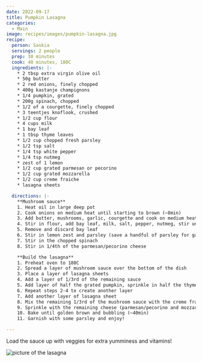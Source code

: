 ```yaml
---
date: 2022-09-17
title: Pumpkin Lasagna
categories:
  - Main
image: recipes/images/pumpkin-lasagna.jpg
recipe:
  person: Saskia
  servings: 2 people
  prep: 30 minutes
  cook: 40 minutes, 180C
  ingredients: |-
    * 2 tbsp extra virgin olive oil
    * 50g butter
    * 2 red onions, finely chopped
    * 400g kastanje champignons
    * 1/4 pumpkin, grated
    * 200g spinach, chopped
    * 1/2 of a courgette, finely chopped
    * 3 teentjes knoflook, crushed
    * 1/2 cup flour
    * 4 cups milk
    * 1 bay leaf
    * 1 tbsp thyme leaves
    * 1/2 cup chopped fresh parsley
    * 1/2 tsp salt
    * 1/4 tsp white pepper
    * 1/4 tsp nutmeg
    * zest of 1 lemon
    * 1/2 cup grated parmesan or pecorino
    * 1/2 cup grated mozzarella
    * 1/2 cup creme fraiche
    * lasagna sheets

  directions: |-
    **Mushroom sauce**
    1. Heat oil in large deep pot
    2. Cook onions on medium heat until starting to brown (~8min)
    3. Add butter, mushrooms, garlic, courgette and cook on medium heat until liquid has evaporate (~10min)
    4. Stir in flour, add bay leaf, milk, salt, pepper, nutmeg, stir until thickended
    5. Remove and discard bay leaf
    6. Stir in lemon zest and parsley (save a handful of parsley for garnish)
    7. Stir in the chopped spinach
    8. Stir in 1/4th of the parmesan/pecorino cheese

    **Build the lasagna**
    1. Preheat oven to 180C
    2. Spread a layer of mushroom sauce over the bottom of the dish
    3. Place a layer of lasagna sheets
    4. Add a layer of 1/3rd of the remaining sauce
    5. Add layer of half the grated pumpkin, sprinkle in half the thyme
    6. Repeat steps 2-4 to create another layer
    7. Add another layer of lasagna sheet
    8. Mix the remaining 1/3rd of the mushroom sauce with the creme fraiche and spread over the lasagna sheets
    9. Sprinkle with the remaining cheese (parmesan/pecorino and mozzarella)
    10. Bake until golden brown and bubbling (~40min)
    11. Garnish with some parsley and enjoy!

---
```


Load the sauce up with veggies for extra yumminess and vitamins!

![picture of the lasagna]({{site.baseurl}}/recipes/images/pumpkin-lasagna.jpg)
